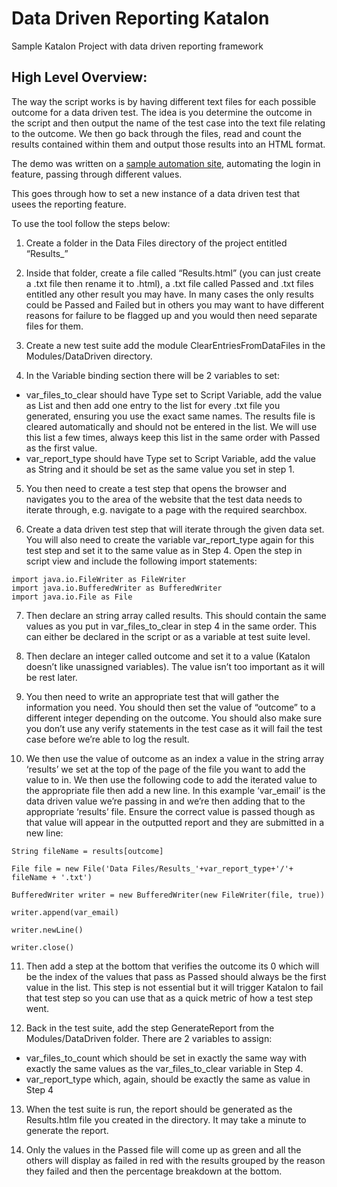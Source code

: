 # Data Driven Reporting Katalon
Sample Katalon Project with data driven reporting framework

## High Level Overview:

The way the script works is by having different text files for each possible outcome for a data driven test. The idea is you determine the outcome in the script and then output the name of the test case into the text file relating to the outcome. We then go back through the files, read and count the results contained within them and output those results into an HTML format.

The demo was written on a [sample automation site](http://automationpractice.com/index.php), automating the login in feature, passing through different values.

This goes through how to set a new instance of a data driven test that usees the reporting feature.

To use the tool follow the steps below:

1) Create a folder in the Data Files directory of the project entitled “Results_<Name of Test>”

2) Inside that folder, create a file called “Results.html” (you can just create a .txt file then rename it to .html), a .txt file called Passed and .txt files entitled any other result you may have. In many cases the only results could be Passed and Failed but in others you may want to have different reasons for failure to be flagged up and you would then need separate files for them.

3) Create a new test suite add the module ClearEntriesFromDataFiles in the Modules/DataDriven directory.

4) In the Variable binding section there will be 2 variables to set:
- var_files_to_clear should have Type set to Script Variable, add the value as List and then add one entry to the list for every .txt file you generated, ensuring you use the exact same names. The results file is cleared automatically and should not be entered in the list. We will use this list a few times, always keep this list in the same order with Passed as the first value.
- var_report_type should have Type set to Script Variable, add the value as String and it should be set as the same value you set <Name of Test> in step 1.

5) You then need to create a test step that opens the browser and navigates you to the area of the website that the test data needs to iterate through, e.g. navigate to a page with the required searchbox.

6) Create a data driven test step that will iterate through the given data set. You will also need to create the variable var_report_type again for this test step and set it to the same value as in Step 4. Open the step in script view and include the following import statements:

```
import java.io.FileWriter as FileWriter
import java.io.BufferedWriter as BufferedWriter
import java.io.File as File
```
7) Then declare an string array called results. This should contain the same values as you put in var_files_to_clear in step 4 in the same order. This can either be declared in the script or as a variable at test suite level.

8) Then declare an integer called outcome and set it to a value (Katalon doesn’t like unassigned variables). The value isn’t too important as it will be rest later.

9) You then need to write an appropriate test that will gather the information you need. You should then set the value of “outcome” to a different integer depending on the outcome. You should also make sure you don’t use any verify statements in the test case as it will fail the test case before we’re able to log the result.

10) We then use the value of outcome as an index a value in the string array ‘results’ we set at the top of the page of the file you want to add the value to in. We then use the following code to add the iterated value to the appropriate file then add a new line. In this example ‘var_email’ is the data driven value we’re passing in and we’re then adding that to the appropriate ‘results’ file. Ensure the correct value is passed though as that value will appear in the outputted report and they are submitted in a new line:

```
String fileName = results[outcome]

File file = new File('Data Files/Results_'+var_report_type+'/'+ fileName + '.txt')

BufferedWriter writer = new BufferedWriter(new FileWriter(file, true))

writer.append(var_email)

writer.newLine()

writer.close()
```

11) Then add a step at the bottom that verifies the outcome its 0 which will be the index of the values that pass as Passed should always be the first value in the list. This step is not essential but it will trigger Katalon to fail that test step so you can use that as a quick metric of how a test step went.

12) Back in the test suite, add the step GenerateReport from the Modules/DataDriven folder. There are 2 variables to assign:
- var_files_to_count which should be set in exactly the same way with exactly the same values as the var_files_to_clear variable in Step 4. 
- var_report_type which, again, should be exactly the same as value in Step 4

13) When the test suite is run, the report should be generated as the Results.htlm file you created in the directory. It may take a minute to generate the report.

14) Only the values in the Passed file will come up as green and all the others will display as failed in red with the results grouped by the reason they failed and then the percentage breakdown at the bottom.






